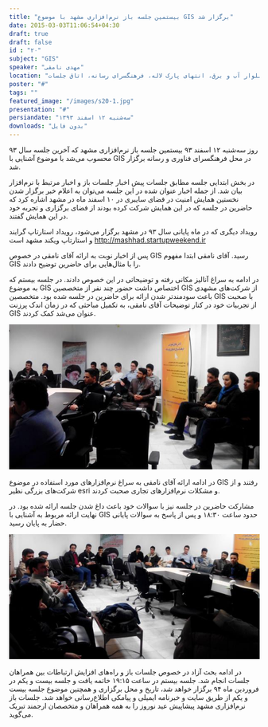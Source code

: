 ```yaml
---
title: "بیستمین جلسه باز نرم‌افزاری مشهد با موضوع GIS برگزار شد"
date: 2015-03-03T11:06:54+04:30
draft: true
draft: false
id : "۲۰"
subject: "GIS"
speaker: "مهدی نامقی"
location: "بلوار آب و برق، انتهای پارک لاله، فرهنگسرای رسانه، اتاق جلسات"
poster: "#"
tags: ""
featured_image: "/images/s20-1.jpg"
presentation: "#"
persiandate: "سه‌شنبه ۱۲ اسفند ۱۳۹۳"
downloads: "بدون فایل"
---
```


روز سه‌شنبه ۱۲ اسفند  ۹۳ بیستمین جلسه باز نرم‌افزاری مشهد که آخرین جلسه سال ۹۳ محسوب می‌شد با موضوع آشنایی با GIS در محل فرهنگسرای فناوری و رسانه برگزار شد. 

در بخش ابتدایی جلسه مطابق جلسات پیش اخبار جلسات باز و اخبار مرتبط با نرم‌افزار بیان شد.  از جمله اخبار عنوان شده در این جلسه می‌توان به اعلام خبر برگزار شدن نخستین همایش امنیت در فضای سایبری در ۱۰ اسفند ماه در مشهد اشاره کرد که حاضرین در جلسه که در این همایش شرکت کرده بودند از فضای برگزاری و تجربه خود در این همایش گفتند.

رویداد دیگری که در ماه پایانی سال ۹۳ در مشهد برگزار می‌شود، رویداد استارتاپ گرایند و استارتاپ ویکند مشهد است  http://mashhad.startupweekend.ir

پس از اخبار نوبت به ارائه آقای نامقی در خصوص GIS رسید. آقای نامقی ابتدا مفهوم GIS را با مثال‌هایی برای حاضرین توضیح دادند. 

در ادامه به سراغ آنالیز مکانی رفته و توضیحاتی در این خصوص دادند. در جلسه بیستم که به موضوع GIS اختصاص داشت حضور چند نفر از متخصصین GIS از شرکت‌های مشهدی باعث سودمندتر شدن ارائه برای حاضرین در جلسه شده بود. متخصصین GIS با صحبت از تجربیات خود در کنار توضیحات آقای نامقی، به تکمیل مباحثی که در زمان اندک پرزنت GIS عنوان می‌شد کمک کردند.

![](/images/s20-1.jpg)

در ادامه ارائه آقای نامقی به سراغ نرم‌افزارهای مورد استفاده در موضوع GIS رفتند و از شرکت‌های بزرگی نظیر esri و مشکلات نرم‌افزارهای تجاری صحبت کردند.

مشارکت حاضرین در جلسه نیز با سوالات خود باعث داغ شدن جلسه ارائه شده بود. در نهایت ارائه مربوط به آشنایی با GIS حدود ساعت ۱۸:۳۰ و پس از پاسخ به سوالات پایانی حضار به پایان رسید. 


![](/images/s20-2.jpg)

در ادامه بحث آزاد در خصوص جلسات باز و راه‌های افزایش ارتباطات بین همراهان جلسات انجام شد. جلسه بیستم در ساعت ۱۹:۱۵ خاتمه یافت و جلسه بیست و یکم در فروردین ماه ۹۴ برگزار خواهد شد، تاریخ و محل برگزاری و همچنین موضوع جلسه بیست و یکم از طریق سایت و خبرنامه ایمیلی و پیامکی اطلاع‌رسانی خواهد شد. جلسات باز نرم‌افزاری مشهد پیشاپیش عید نوروز را به همه همراهان و متخصصان ارجمند تبریک می‌گوید.